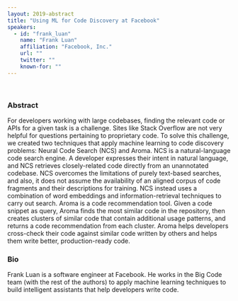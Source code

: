 ```yaml
---
layout: 2019-abstract
title: "Using ML for Code Discovery at Facebook"
speakers:
  - id: "frank_luan"
    name: "Frank Luan"
    affiliation: "Facebook, Inc."
    url: ""
    twitter: ""
    known-for: ""
---
```


<br/>

### Abstract

For developers working with large codebases, finding the relevant code or APIs for a given task is a challenge. Sites like Stack Overflow are not very helpful for questions pertaining to proprietary code. To solve this challenge, we created two techniques that apply machine learning to code discovery problems: Neural Code Search (NCS) and Aroma. NCS is a natural-language code search engine. A developer expresses their intent in natural language, and NCS retrieves closely-related code directly from an unannotated codebase. NCS overcomes the limitations of purely text-based searches, and also, it does not assume the availability of an aligned corpus of code fragments and their descriptions for training.  NCS instead uses a combination of word embeddings and information-retrieval techniques to carry out search. Aroma is a code recommendation tool. Given a code snippet as query, Aroma finds the most similar code in the repository, then creates clusters of similar code that contain additional usage patterns, and returns a code recommendation from each cluster. Aroma helps developers cross-check their code against similar code written by others and helps them write better, production-ready code.

### Bio

Frank Luan is a software engineer at Facebook. He works in the Big Code team (with the rest of the authors) to apply machine learning techniques to build intelligent assistants that help developers write code.


